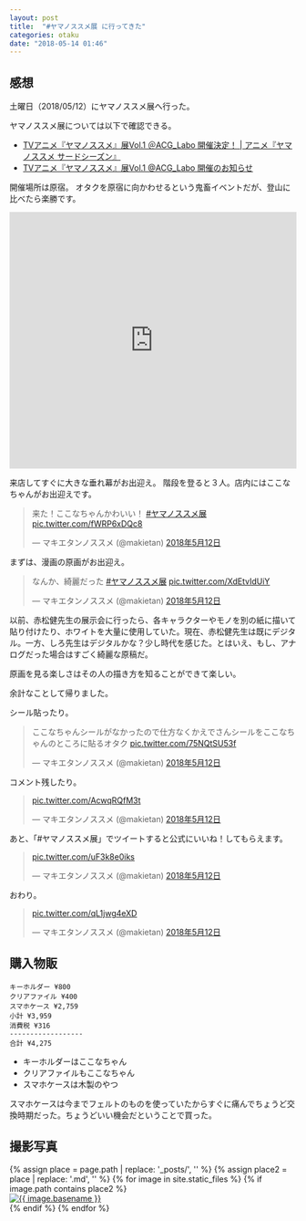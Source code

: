 ```yaml
---
layout: post
title:  "#ヤマノススメ展 に行ってきた"
categories: otaku
date: "2018-05-14 01:46"
---
```


## 感想

土曜日（2018/05/12）にヤマノススメ展へ行った。

ヤマノススメ展については以下で確認できる。

- [TVアニメ『ヤマノススメ』展Vol.1 ＠ACG_Labo 開催決定！ \| アニメ『ヤマノススメ サードシーズン』](http://www.yamanosusume.com/news/#20180427)
- [TVアニメ『ヤマノススメ』展Vol\.1 @ACG\_Labo 開催のお知らせ](http://www.acgateway.com/ex_yama/index.html)

開催場所は原宿。
オタクを原宿に向かわせるという鬼畜イベントだが、登山に比べたら楽勝です。

<iframe src="https://www.google.com/maps/embed?pb=!1m14!1m8!1m3!1d12965.306455266347!2d139.708127!3d35.668959!3m2!1i1024!2i768!4f13.1!3m3!1m2!1s0x0%3A0x304d2a13e81c5be0!2sACG_Labo!5e0!3m2!1sja!2sjp!4v1526218243344" width="100%" height="450" frameborder="0" style="border:0" allowfullscreen></iframe>

来店してすぐに大きな垂れ幕がお出迎え。
階段を登ると３人。店内にはここなちゃんがお出迎えです。

<blockquote class="twitter-tweet" data-lang="ja"><p lang="ja" dir="ltr">来た！ここなちゃんかわいい！ <a href="https://twitter.com/hashtag/%E3%83%A4%E3%83%9E%E3%83%8E%E3%82%B9%E3%82%B9%E3%83%A1%E5%B1%95?src=hash&amp;ref_src=twsrc%5Etfw">#ヤマノススメ展</a> <a href="https://t.co/fWRP6xDQc8">pic.twitter.com/fWRP6xDQc8</a></p>&mdash; マキエタンノススメ (@makietan) <a href="https://twitter.com/makietan/status/995227177850257408?ref_src=twsrc%5Etfw">2018年5月12日</a></blockquote>
<script async src="https://platform.twitter.com/widgets.js" charset="utf-8"></script>

まずは、漫画の原画がお出迎え。

<blockquote class="twitter-tweet" data-lang="ja"><p lang="ja" dir="ltr">なんか、綺麗だった <a href="https://twitter.com/hashtag/%E3%83%A4%E3%83%9E%E3%83%8E%E3%82%B9%E3%82%B9%E3%83%A1%E5%B1%95?src=hash&amp;ref_src=twsrc%5Etfw">#ヤマノススメ展</a> <a href="https://t.co/XdEtvIdUiY">pic.twitter.com/XdEtvIdUiY</a></p>&mdash; マキエタンノススメ (@makietan) <a href="https://twitter.com/makietan/status/995230500267552768?ref_src=twsrc%5Etfw">2018年5月12日</a></blockquote>
<script async src="https://platform.twitter.com/widgets.js" charset="utf-8"></script>

以前、赤松健先生の展示会に行ったら、各キャラクターやモノを別の紙に描いて貼り付けたり、ホワイトを大量に使用していた。現在、赤松健先生は既にデジタル。一方、しろ先生はデジタルかな？少し時代を感じた。とはいえ、もし、アナログだった場合はすごく綺麗な原稿だ。

原画を見る楽しさはその人の描き方を知ることができて楽しい。

余計なことして帰りました。

シール貼ったり。

<blockquote class="twitter-tweet" data-lang="ja"><p lang="ja" dir="ltr">ここなちゃんシールがなかったので仕方なくかえでさんシールをここなちゃんのところに貼るオタク <a href="https://t.co/75NQtSU53f">pic.twitter.com/75NQtSU53f</a></p>&mdash; マキエタンノススメ (@makietan) <a href="https://twitter.com/makietan/status/995237204120125441?ref_src=twsrc%5Etfw">2018年5月12日</a></blockquote>
<script async src="https://platform.twitter.com/widgets.js" charset="utf-8"></script>

コメント残したり。

<blockquote class="twitter-tweet" data-lang="ja"><p lang="und" dir="ltr"><a href="https://t.co/AcwqRQfM3t">pic.twitter.com/AcwqRQfM3t</a></p>&mdash; マキエタンノススメ (@makietan) <a href="https://twitter.com/makietan/status/995228497218957312?ref_src=twsrc%5Etfw">2018年5月12日</a></blockquote>
<script async src="https://platform.twitter.com/widgets.js" charset="utf-8"></script>

あと、「#ヤマノススメ展」でツイートすると公式にいいね！してもらえます。

<blockquote class="twitter-tweet" data-lang="ja"><p lang="und" dir="ltr"><a href="https://t.co/uF3k8e0iks">pic.twitter.com/uF3k8e0iks</a></p>&mdash; マキエタンノススメ (@makietan) <a href="https://twitter.com/makietan/status/995242694371770368?ref_src=twsrc%5Etfw">2018年5月12日</a></blockquote>
<script async src="https://platform.twitter.com/widgets.js" charset="utf-8"></script>

おわり。

<blockquote class="twitter-tweet" data-lang="ja"><p lang="und" dir="ltr"><a href="https://t.co/qL1jwg4eXD">pic.twitter.com/qL1jwg4eXD</a></p>&mdash; マキエタンノススメ (@makietan) <a href="https://twitter.com/makietan/status/995228644237758465?ref_src=twsrc%5Etfw">2018年5月12日</a></blockquote>
<script async src="https://platform.twitter.com/widgets.js" charset="utf-8"></script>

## 購入物販

```
キーホルダー ¥800
クリアファイル ¥400
スマホケース ¥2,759
小計 ¥3,959
消費税 ¥316
------------------
合計 ¥4,275
```

- キーホルダーはここなちゃん
- クリアファイルもここなちゃん
- スマホケースは木製のやつ

スマホケースは今までフェルトのものを使っていたからすぐに痛んでちょうど交換時期だった。ちょうどいい機会だということで買った。

## 撮影写真

<div class="trim">
{% assign place = page.path | replace: '_posts/', '' %}
{% assign place2 = place | replace: '.md', '' %}
{% for image in site.static_files %}
  {% if image.path contains place2 %}
    <div class="trim__item">
      <a href="{{ site.baseurl }}{{ image.path }}">
        <img class="trim" src="{{ site.baseurl }}{{ image.path }}" alt="{{ image.basename }}">
      </a>
    </div>
  {% endif %}
{% endfor %}
</div>
